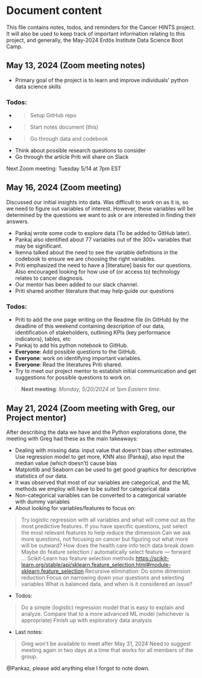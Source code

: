 # Document content
This file contains notes, todos, and reminders for the Cancer HINTS project. It will also be used to keep track of important information relating to this project, and generally, the May-2024 Erdös Institute Data Science Boot Camp.

## May 13, 2024 (Zoom meeting notes)
* Primary goal of the project is to learn and improve individuals' python data science skills 
### Todos: 
- > Setup GitHub repo
- > Start notes document (this)
- > Go through data and codebook
- Think about possible research questions to consider
- Go through the article Priti will share on Slack

Next Zoom meeting: Tuesday 5/14 at 7pm EST

## May 16, 2024 (Zoom meeting)
Discussed our initial insights into data. Was difficult to work on as it is, so we need to figure out variables of interest. However, these variables will be determined by the questions we want to ask or are interested in finding their answers.

- Pankaj wrote some code to explore data (To be added to GitHub later).
- Pankaj also identified about 77 variables out of the 300+ variables that may be significant.
- Ikenna talked about the need to see the variable definitions in the codebook to ensure we are choosing the right variables.
- Priti emphasized the need to have a [literature] basis for our questions. Also encouraged looking for how use of (or access to) technology relates to cancer diagnosis.
- Our mentor has been added to our slack channel.
- Priti shared another literature that may help guide our questions
### Todos:
- Priti to add the one page writing on the Readme file (in GitHub) by the deadline of this weekend containing description of our data, identification of stakeholders, outlining KPIs (key performance indicators), tables, etc
- Pankaj to add his python notebook to GitHub.
- **Everyone**: Add possible questions to the GitHub.
- **Everyone**: work on identifying important variables.
- **Everyone**: Read the literatures Priti shared.
- Try to meet our project mentor to establish initial communication and get suggestions for possible questions to work on.

> **Next meeting**: _Monday, 5/20/2024 at 1pm Eastern time_.

## May 21, 2024 (Zoom meeting with Greg, our Project mentor)
After describing the data we have and the Python explorations done, the meeting with Greg had these as the main takeaways: 

- Dealing with missing data: input value that doesn’t bias other estimates. Use regression model to get more, KNN also (Pankaj), also input the median value (which doesn’t) cause bias
- Matplotlib and Seaborn can be used to get good graphics for descriptive statistics of our data.
- It was observed that most of our variables are categorical, and the ML methods we employ will have to be suited for categorical data
- Non-categorical variables can be converted to a categorical variable with dummy variables
- About looking for variables/features to focus on:
> Try logistic regression with all variables and what will come out as the most predictive features.
> If you have specific questions, just select the most relevant features  to help reduce the dimension 
> Can we ask more questions, not focusing on cancer but figuring out what more will be outward?
> How does the health care info tech data break down
> Maybe do feature selection / automatically select feature — forward …
> Scikit-Learn has feature selection methods https://scikit-learn.org/stable/api/sklearn.feature_selection.html#module-sklearn.feature_selection
> Recursive elimination: Do some dimension reduction 
> Focus on narrowing down your questions and selecting variables 
> What is balanced data, and when is it considered an issue?
- Todos: 
> Do a simple (logistic) regression model that is easy to explain and analyze. 
> Compare that to a more advanced ML model (whichever is appropriate)
> Finish up with exploratory data analysis
- Last notes:
> Greg won’t be available to meet after May 31, 2024
> Need to suggest meeting again in two days at a time that works for all members of the group.

@Pankaz, please add anything else I forgot to note down.
